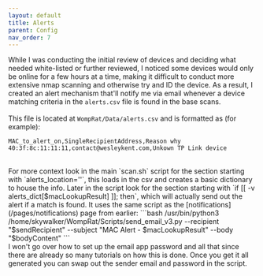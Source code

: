 ```yaml
---
layout: default
title: Alerts
parent: Config
nav_order: 7
---
```


While I was conducting the initial review of devices and deciding what needed white-listed or further reviewed, I noticed some devices would only be online for a few hours at a time, making it difficult to conduct more extensive nmap scanning and otherwise try and ID the device. As a result, I created an alert mechanism that'll notify me via email whenever a device matching criteria in the `alerts.csv` file is found in the base scans.
<br><br>
This file is located at `WompRat/Data/alerts.csv` and is formatted as (for example):
```
MAC_to_alert_on,SingleRecipientAddress,Reason why
40:3f:8c:11:11:11,contact@wesleykent.com,Unkown TP Link device
```
<br>
For more context look in the main `scan.sh` script for the section starting with `alerts_location=''`, this loads in the csv and creates a basic dictionary to house the info. Later in the script look for the section starting with `if [[ -v alerts_dict[$macLookupResult] ]]; then`, which will actually send out the alert if a match is found. It uses the same script as the [notifications](/pages/notifications) page from earlier:
```bash
/usr/bin/python3 /home/skywalker/WompRat/Scripts/send_email_v3.py --recipient "$sendRecipient" --subject "MAC Alert - $macLookupResult" --body "$bodyContent"
```
<br>
I won't go over how to set up the email app password and all that since there are already so many tutorials on how this is done. Once you get it all generated you can swap out the sender email and password in the script.
<br><br>

